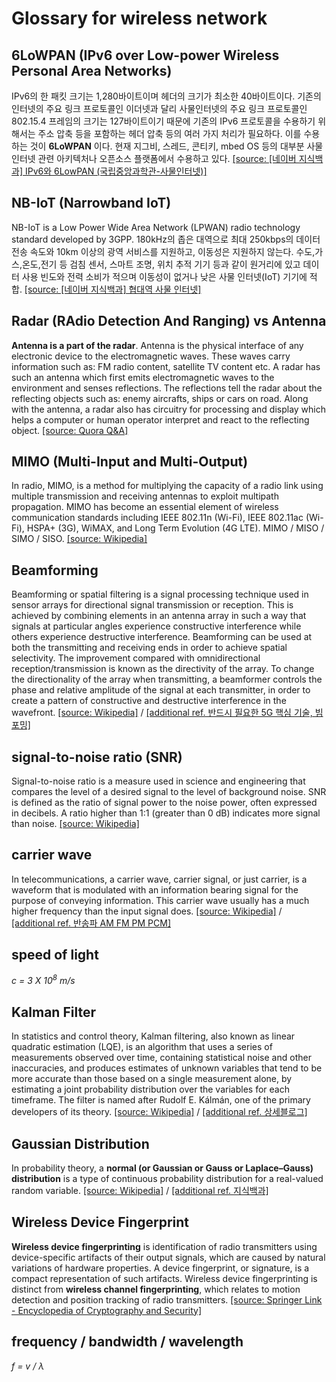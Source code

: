 # Glossary for wireless network


## 6LoWPAN (IPv6 over Low-power Wireless Personal Area Networks)

IPv6의 한 패킷 크기는 1,280바이트이며 헤더의 크기가 최소한 40바이트이다. 기존의 인터넷의 주요 링크 프로토콜인 이더넷과 달리 사물인터넷의 주요 링크 프로토콜인 802.15.4 프레임의 크기는 127바이트이기 때문에 기존의 IPv6 프로토콜을 수용하기 위해서는 주소 압축 등을 포함하는 헤더 압축 등의 여러 가지 처리가 필요하다. 이를 수용하는 것이 **6LoWPAN** 이다. 현재 지그비, 스레드, 콘티키, mbed OS 등의 대부분 사물인터넷 관련 아키텍처나 오픈소스 플랫폼에서 수용하고 있다. [[source: [네이버 지식백과] IPv6와 6LowPAN (국립중앙과학관-사물인터넷)]](https://terms.naver.com/entry.nhn?docId=3386831&cid=58369&categoryId=58369)  

## NB-IoT (Narrowband IoT) 

NB-IoT is a Low Power Wide Area Network (LPWAN) radio technology standard developed by 3GPP. 180kHz의 좁은 대역으로 최대 250kbps의 데이터 전송 속도와 10km 이상의 광역 서비스를 지원하고, 이동성은 지원하지 않는다. 수도,가스,온도,전기 등 검침 센서, 스마트 조명, 위치 추적 기기 등과 같이 원거리에 있고 데이터 사용 빈도와 전력 소비가 적으며 이동성이 없거나 낮은 사물 인터넷(IoT) 기기에 적합. [[source: [네이버 지식백과] 협대역 사물 인터넷]](https://terms.naver.com/entry.nhn?docId=3377375&cid=42346&categoryId=42346)  

## Radar (RAdio Detection And Ranging) vs Antenna  

**Antenna is a part of the radar**. Antenna is the physical interface of any electronic device to the electromagnetic waves. These waves carry information such as: FM radio content, satellite TV content etc. A radar has such an antenna which first emits electromagnetic waves to the environment and senses reflections. The reflections tell the radar about the reflecting objects such as: enemy aircrafts, ships or cars on road. Along with the antenna, a radar also has circuitry for processing and display which helps a computer or human operator interpret and react to the reflecting object. [[source: Quora Q&A]](https://www.quora.com/What-is-the-difference-between-radar-and-antenna)  

## MIMO (Multi-Input and Multi-Output)

In radio, MIMO, is a method for multiplying the capacity of a radio link using multiple transmission and receiving antennas to exploit multipath propagation. MIMO has become an essential element of wireless communication standards including IEEE 802.11n (Wi-Fi), IEEE 802.11ac (Wi-Fi), HSPA+ (3G), WiMAX, and Long Term Evolution (4G LTE). MIMO / MISO / SIMO / SISO. [[source: Wikipedia]](https://en.wikipedia.org/wiki/MIMO)  

## Beamforming  

Beamforming or spatial filtering is a signal processing technique used in sensor arrays for directional signal transmission or reception. This is achieved by combining elements in an antenna array in such a way that signals at particular angles experience constructive interference while others experience destructive interference. Beamforming can be used at both the transmitting and receiving ends in order to achieve spatial selectivity. The improvement compared with omnidirectional reception/transmission is known as the directivity of the array. To change the directionality of the array when transmitting, a beamformer controls the phase and relative amplitude of the signal at each transmitter, in order to create a pattern of constructive and destructive interference in the wavefront. [[source: Wikipedia]](https://en.wikipedia.org/wiki/Beamforming) / [[additional ref. 반드시 필요한 5G 핵심 기술, 빔포밍]](https://blog.naver.com/sundooedu/221692044480)    

## signal-to-noise ratio (SNR)  

Signal-to-noise ratio is a measure used in science and engineering that compares the level of a desired signal to the level of background noise. SNR is defined as the ratio of signal power to the noise power, often expressed in decibels. A ratio higher than 1:1 (greater than 0 dB) indicates more signal than noise. [[source: Wikipedia]](https://en.wikipedia.org/wiki/Signal-to-noise_ratio)   

## carrier wave 

In telecommunications, a carrier wave, carrier signal, or just carrier, is a waveform that is modulated with an information bearing signal for the purpose of conveying information. This carrier wave usually has a much higher frequency than the input signal does. [[source: Wikipedia]](https://en.wikipedia.org/wiki/Carrier_wave) / [[additional ref. 반송파 AM FM PM PCM]](https://terms.naver.com/entry.nhn?docId=4390144&cid=60217&categoryId=60217)  

## speed of light 

*c = 3 X 10<sup>8</sup> m/s*  

## Kalman Filter  

In statistics and control theory, Kalman filtering, also known as linear quadratic estimation (LQE), is an algorithm that uses a series of measurements observed over time, containing statistical noise and other inaccuracies, and produces estimates of unknown variables that tend to be more accurate than those based on a single measurement alone, by estimating a joint probability distribution over the variables for each timeframe. The filter is named after Rudolf E. Kálmán, one of the primary developers of its theory. [[source: Wikipedia]](https://en.wikipedia.org/wiki/Kalman_filter) / [[additional ref. 상세블로그]](https://blog.naver.com/chrhdhkd/221985045311)  

## Gaussian Distribution 

In probability theory, a **normal (or Gaussian or Gauss or Laplace–Gauss) distribution** is a type of continuous probability distribution for a real-valued random variable. [[source: Wikipedia]](https://en.wikipedia.org/wiki/Normal_distribution) / [[additional ref. 지식백과]](https://terms.naver.com/entry.nhn?docId=3405308&cid=47324&categoryId=47324) 

## Wireless Device Fingerprint 

**Wireless device fingerprinting** is identification of radio transmitters using device-specific artifacts of their output signals, which are caused by natural variations of hardware properties. A device fingerprint, or signature, is a compact representation of such artifacts. Wireless device fingerprinting is distinct from **wireless channel fingerprinting**, which relates to motion detection and position tracking of radio transmitters. [[source: Springer Link - Encyclopedia of Cryptography and Security]](https://link.springer.com/referenceworkentry/10.1007%2F978-1-4419-5906-5_52#howtocite)  

## frequency / bandwidth / wavelength 

*f = v / &lambda;* 
